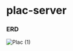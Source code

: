 # plac-server


### ERD
![Plac (1)](https://github.com/PLAC-Planning-Your-Activities/plac-server/assets/56336436/a750fbb9-fdd3-4154-b2dd-5e1db4ca2f2a)
